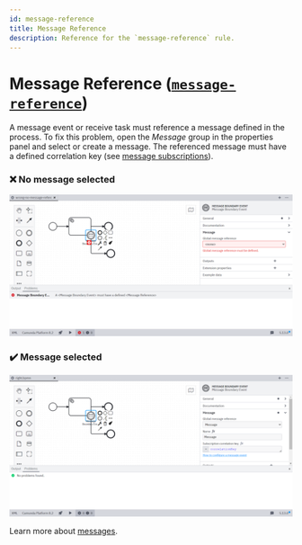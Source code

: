 ```yaml
---
id: message-reference
title: Message Reference
description: Reference for the `message-reference` rule.
---
```


# Message Reference ([`message-reference`](https://github.com/camunda/bpmnlint-plugin-camunda-compat/blob/main/rules/camunda-cloud/message-reference.js))

A message event or receive task must reference a message defined in the process. To fix this problem, open the _Message_ group in the properties panel and select or create a message. The referenced message must have a defined correlation key (see [message subscriptions](/docs/components/concepts/messages/#message-subscriptions)).

### ❌ No message selected

![Wrong](./img/message-reference/wrong-no-message-reference.png)

### ✔️ Message selected

![Right](./img/message-reference/right.png)

Learn more about [messages](/docs/components/concepts/messages/).
